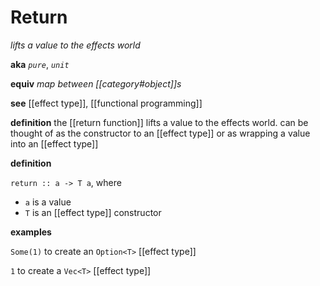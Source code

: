 # Return

_lifts a value to the effects world_

**aka** _`pure`_, _`unit`_

**equiv** _map between [[category#object]]s_

**see** [[effect type]], [[functional programming]]

**definition** the [[return function]] lifts a value to the effects world. can be thought of as the constructor to an [[effect type]] or as wrapping a value into an [[effect type]]

**definition**

`return :: a -> T a`, where

- `a` is a value
- `T` is an [[effect type]] constructor

**examples**

`Some(1)` to create an `Option<T>` [[effect type]]

`1` to create a `Vec<T>` [[effect type]]
